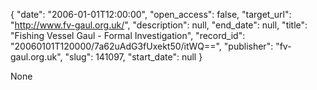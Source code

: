 {
  "date": "2006-01-01T12:00:00", 
  "open_access": false, 
  "target_url": "http://www.fv-gaul.org.uk/", 
  "description": null, 
  "end_date": null, 
  "title": "Fishing Vessel Gaul - Formal Investigation", 
  "record_id": "20060101T120000/7a62uAdG3fUxekt50/itWQ==", 
  "publisher": "fv-gaul.org.uk", 
  "slug": 141097, 
  "start_date": null
}

None
